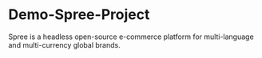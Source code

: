 # Demo-Spree-Project
Spree is a headless open-source e-commerce platform for multi-language and multi-currency global brands.
